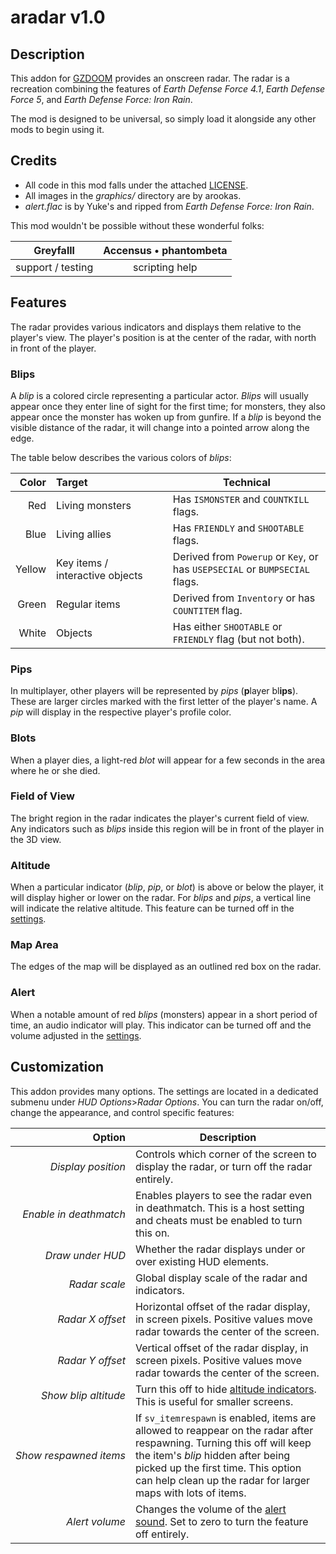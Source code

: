 
# aradar v1.0

## Description

This addon for [GZDOOM](https://zdoom.org/index) provides an onscreen radar.
The radar is a recreation combining the features of _Earth Defense Force 4.1_, _Earth Defense Force 5_, and _Earth Defense Force: Iron Rain_.

The mod is designed to be universal, so simply load it alongside any other mods to begin using it.

## Credits

- All code in this mod falls under the attached [LICENSE](./LICENSE.md).
- All images in the _graphics/_ directory are by arookas.
- _alert.flac_ is by Yuke's and ripped from _Earth Defense Force: Iron Rain_.

This mod wouldn't be possible without these wonderful folks:

| **Greyfalll** | **Accensus** &bullet; **phantombeta** |
|:-:|:-:|
| support / testing | scripting help |

## Features

The radar provides various indicators and displays them relative to the player's view.
The player's position is at the center of the radar, with north in front of the player.

### Blips

A _blip_ is a colored circle representing a particular actor.
_Blips_ will usually appear once they enter line of sight for the first time;
for monsters, they also appear once the monster has woken up from gunfire.
If a _blip_ is beyond the visible distance of the radar, it will change into a pointed arrow along the edge.

The table below describes the various colors of _blips_:

| Color  | Target | Technical |
|-------:|:-------|-----------|
| Red    | Living monsters | Has `ISMONSTER` and `COUNTKILL` flags. |
| Blue   | Living allies  | Has `FRIENDLY` and `SHOOTABLE` flags. |
| Yellow | Key&nbsp;items / interactive&nbsp;objects | Derived from `Powerup` or `Key`, or has `USEPSECIAL` or `BUMPSECIAL` flags. |
| Green  | Regular items | Derived from `Inventory` or has `COUNTITEM` flag. |
| White  | Objects | Has either `SHOOTABLE` or `FRIENDLY` flag (but not both). |

### Pips

In multiplayer, other players will be represented by _pips_ (**p**layer bl**ips**).
These are larger circles marked with the first letter of the player's name.
A _pip_ will display in the respective player's profile color.

### Blots

When a player dies, a light-red _blot_ will appear for a few seconds in the area where he or she died.

### Field of View

The bright region in the radar indicates the player's current field of view.
Any indicators such as _blips_ inside this region will be in front of the player in the 3D view.

### Altitude

When a particular indicator (_blip_, _pip_, or _blot_) is above or below the player, it will display higher or lower on the radar.
For _blips_ and _pips_, a vertical line will indicate the relative altitude.
This feature can be turned off in the [settings](#customization).

### Map Area

The edges of the map will be displayed as an outlined red box on the radar.

### Alert

When a notable amount of red _blips_ (monsters) appear in a short period of time, an audio indicator will play.
This indicator can be turned off and the volume adjusted in the [settings](#customization).

## Customization

This addon provides many options.
The settings are located in a dedicated submenu under _HUD&nbsp;Options_>_Radar&nbsp;Options_.
You can turn the radar on/off, change the appearance, and control specific features:

| Option | Description |
|-------:|-------------|
| _Display&nbsp;position_ | Controls which corner of the screen to display the radar, or turn off the radar entirely. |
| _Enable&nbsp;in&nbsp;deathmatch_ | Enables players to see the radar even in deathmatch. This is a host setting and cheats must be enabled to turn this on. |
| _Draw&nbsp;under&nbsp;HUD_ | Whether the radar displays under or over existing HUD elements. |
| _Radar&nbsp;scale_ | Global display scale of the radar and indicators. |
| _Radar&nbsp;X&nbsp;offset_ | Horizontal offset of the radar display, in screen pixels. Positive values move radar towards the center of the screen. |
| _Radar&nbsp;Y&nbsp;offset_ | Vertical offset of the radar display, in screen pixels. Positive values move radar towards the center of the screen. |
| _Show&nbsp;blip&nbsp;altitude_ | Turn this off to hide [altitude indicators](#altitude). This is useful for smaller screens. |
| _Show&nbsp;respawned&nbsp;items_ | If `sv_itemrespawn` is enabled, items are allowed to reappear on the radar after respawning. Turning this off will keep the item's _blip_ hidden after being picked up the first time. This option can help clean up the radar for larger maps with lots of items. |
| _Alert&nbsp;volume_ | Changes the volume of the [alert sound](#alert). Set to zero to turn the feature off entirely. |
